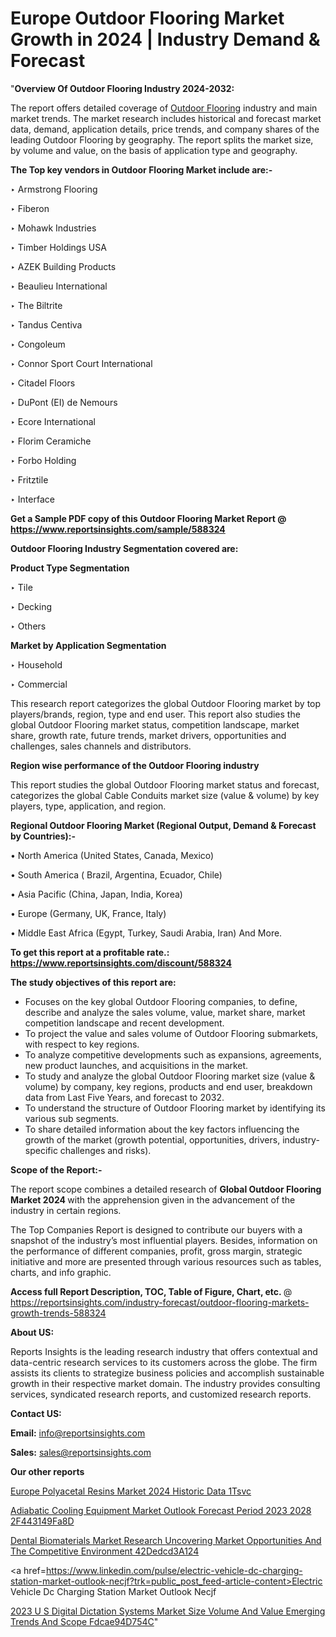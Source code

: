 # Europe Outdoor Flooring Market Growth in 2024 | Industry Demand & Forecast

"<strong>Overview Of Outdoor Flooring Industry 2024-2032:</strong>

The report offers detailed coverage of <a href=https://www.reportsinsights.com/sample/588324>Outdoor Flooring</a> industry and main market trends. The market research includes historical and forecast market data, demand, application details, price trends, and company shares of the leading Outdoor Flooring by geography. The report splits the market size, by volume and value, on the basis of application type and geography.

<strong>The Top key vendors in Outdoor Flooring Market include are:- </strong>

‣ Armstrong Flooring


‣ Fiberon


‣ Mohawk Industries


‣ Timber Holdings USA


‣ AZEK Building Products


‣ Beaulieu International


‣ The Biltrite


‣ Tandus Centiva


‣ Congoleum


‣ Connor Sport Court International


‣ Citadel Floors


‣ DuPont (EI) de Nemours


‣ Ecore International


‣ Florim Ceramiche


‣ Forbo Holding


‣ Fritztile


‣ Interface

<strong>Get a Sample PDF copy of this Outdoor Flooring Market Report </strong><strong>@ <a href=https://www.reportsinsights.com/sample/588324 style=color:#0000ff;>https://www.reportsinsights.com/sample/588324</a> </strong>

<strong>Outdoor Flooring Industry Segmentation covered are:</strong>

<strong>Product Type Segmentation</strong>

‣    Tile


‣ Decking


‣ Others

<strong>Market by Application Segmentation</strong>

‣   Household


‣ Commercial

This research report categorizes the global Outdoor Flooring market by top players/brands, region, type and end user. This report also studies the global Outdoor Flooring market status, competition landscape, market share, growth rate, future trends, market drivers, opportunities and challenges, sales channels and distributors.

<strong>Region wise performance of the Outdoor Flooring industry</strong><strong> </strong>

This report studies the global Outdoor Flooring market status and forecast, categorizes the global Cable Conduits market size (value &amp; volume) by key players, type, application, and region. 

<strong>Regional Outdoor Flooring Market (Regional Output, Demand &amp; Forecast by Countries):-</strong>

• North America (United States, Canada, Mexico)

• South America ( Brazil, Argentina, Ecuador, Chile)

• Asia Pacific (China, Japan, India, Korea)

• Europe (Germany, UK, France, Italy)

• Middle East Africa (Egypt, Turkey, Saudi Arabia, Iran) And More.

<strong>To get this report at a profitable rate.: <a href=https://www.reportsinsights.com/discount/588324 style=color:#0000ff;>https://www.reportsinsights.com/discount/588324</a></strong>

<strong>The study objectives of this report are:</strong>
<ul>
  <li>Focuses on the key global Outdoor Flooring companies, to define, describe and analyze the sales volume, value, market share, market competition landscape and recent development.</li>
  <li>To project the value and sales volume of Outdoor Flooring submarkets, with respect to key regions.</li>
  <li>To analyze competitive developments such as expansions, agreements, new product launches, and acquisitions in the market.</li>
  <li>To study and analyze the global Outdoor Flooring market size (value &amp; volume) by company, key regions, products and end user, breakdown data from Last Five Years, and forecast to 2032.</li>
  <li>To understand the structure of Outdoor Flooring market by identifying its various sub segments.</li>
  <li>To share detailed information about the key factors influencing the growth of the market (growth potential, opportunities, drivers, industry-specific challenges and risks).</li>
</ul>
<strong>Scope of the Report:-</strong><strong> </strong>

The report scope combines a detailed research of <strong>Global Outdoor Flooring Market 2024 </strong>with the apprehension given in the advancement of the industry in certain regions.

The Top Companies Report is designed to contribute our buyers with a snapshot of the industry’s most influential players. Besides, information on the performance of different companies, profit, gross margin, strategic initiative and more are presented through various resources such as tables, charts, and info graphic.

<strong>Access full Report Description, TOC, Table of Figure, Chart, etc. </strong>@   <a href=https://reportsinsights.com/industry-forecast/outdoor-flooring-markets-growth-trends-588324 style=color:#0000ff;>https://reportsinsights.com/industry-forecast/outdoor-flooring-markets-growth-trends-588324</a>

<strong>About US:</strong>

Reports Insights is the leading research industry that offers contextual and data-centric research services to its customers across the globe. The firm assists its clients to strategize business policies and accomplish sustainable growth in their respective market domain. The industry provides consulting services, syndicated research reports, and customized research reports.

<strong>Contact US:</strong>

<p class=""""><b>Email:</b> <a href=mailto:info@reportsinsights.com>info@reportsinsights.com</a></p>
<p class=""""><b>Sales:</b> <a href=mailto:sales@reportsinsights.com>sales@reportsinsights.com</a></p>

<strong>Our other reports</strong>

<a href=https://www.linkedin.com/pulse/europe-polyacetal-resins-market-2024-historic-data-1tsvc/>Europe Polyacetal Resins Market 2024 Historic Data 1Tsvc</a>

<a href=https://medium.com/@achalwankhede15/adiabatic-cooling-equipment-market-outlook-forecast-period-2023-2028-2f443149fa8d>Adiabatic Cooling Equipment Market Outlook Forecast Period 2023 2028 2F443149Fa8D</a>

<a href=https://medium.com/@tidke9676/dental-biomaterials-market-research-uncovering-market-opportunities-and-the-competitive-environment-42dedcd3a124>Dental Biomaterials Market Research Uncovering Market Opportunities And The Competitive Environment 42Dedcd3A124</a>

<a href=https://www.linkedin.com/pulse/electric-vehicle-dc-charging-station-market-outlook-necjf?trk=public_post_feed-article-content>Electric Vehicle Dc Charging Station Market Outlook Necjf</a>

<a href=https://medium.com/@nadeemkazi654/2023-u-s-digital-dictation-systems-market-size-volume-and-value-emerging-trends-and-scope-fdcae94d754c>2023 U S Digital Dictation Systems Market Size Volume And Value Emerging Trends And Scope Fdcae94D754C</a>"
